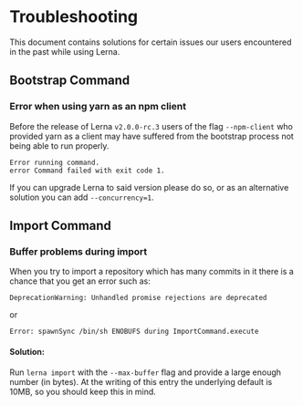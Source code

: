 # Troubleshooting

This document contains solutions for certain issues our users encountered 
in the past while using Lerna.

## Bootstrap Command

### Error when using yarn as an npm client

Before the release of Lerna `v2.0.0-rc.3` users of the flag `--npm-client` 
who provided yarn as a client may have suffered from the bootstrap process 
not being able to run properly.

```
Error running command.
error Command failed with exit code 1.
```

If you can upgrade Lerna to said version please do so, or as an alternative  
solution you can add `--concurrency=1`.

## Import Command

### Buffer problems during import

When you try to import a repository which has many commits in it there is a 
chance that you get an error such as:

```
DeprecationWarning: Unhandled promise rejections are deprecated
```

or 

```
Error: spawnSync /bin/sh ENOBUFS during ImportCommand.execute
```

#### Solution:

Run `lerna import` with the `--max-buffer` flag and provide a large enough 
number (in bytes). At the writing of this entry the underlying default is 
10MB, so you should keep this in mind. 
